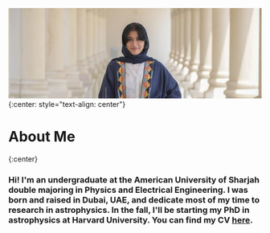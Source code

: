 ![ ](./images/personalpic.jpeg)
{:center: style="text-align: center"}
# About Me
{:center}
### Hi! I'm an undergraduate at the American University of Sharjah double majoring in Physics and Electrical Engineering. I was born and raised in Dubai, UAE, and dedicate most of my time to research in astrophysics. In the fall, I'll be starting my PhD in astrophysics at Harvard University. You can find my CV <a href="./cv/CV.pdf">here</a>.
